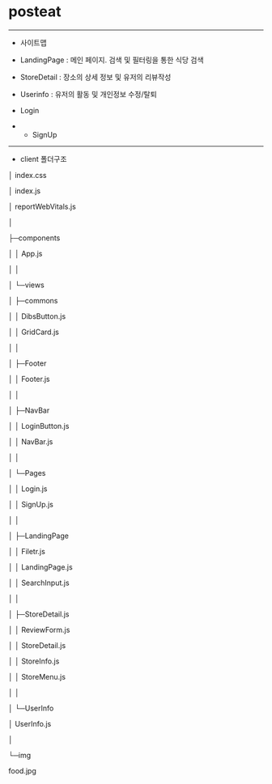 # posteat

---

- 사이트맵

- LandingPage : 메인 페이지. 검색 및 필터링을 통한 식당 검색

- StoreDetail : 장소의 상세 정보 및 유저의 리뷰작성
 
- Userinfo : 유저의 활동 및 개인정보 수정/탈퇴

- Login
- - SignUp

---



- client 폴더구조



│ index.css

│ index.js

│ reportWebVitals.js

│  

├─components

│ │ App.js

│ │  

│ └─views

│ ├─commons

│ │ DibsButton.js

│ │ GridCard.js

│ │  

│ ├─Footer

│ │ Footer.js

│ │  

│ ├─NavBar

│ │ LoginButton.js

│ │ NavBar.js

│ │  

│ └─Pages

│ │ Login.js

│ │ SignUp.js

│ │  

│ ├─LandingPage

│ │ Filetr.js

│ │ LandingPage.js

│ │ SearchInput.js

│ │  

│ ├─StoreDetail.js

│ │ ReviewForm.js

│ │ StoreDetail.js

│ │ StoreInfo.js

│ │ StoreMenu.js

│ │  

│ └─UserInfo

│ UserInfo.js

│  

└─img

food.jpg

